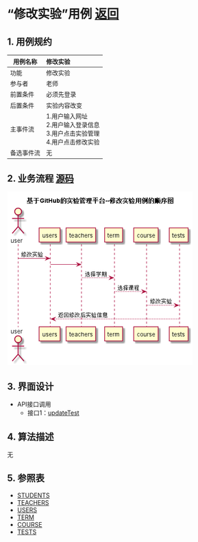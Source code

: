 # “修改实验”用例 [返回](../README.md)
## 1. 用例规约

|用例名称|修改实验|
|-------|:-------------|
|功能|修改实验|
|参与者|老师|
|前置条件|必须先登录|
|后置条件| 实验内容改变|
|主事件流|1.用户输入网址<br/>2.用户输入登录信息<br/>3.用户点击实验管理<br/>4.用户点击修改实验|
|备选事件流|无 |
## 2. 业务流程  [源码](../src/修改实验.puml)
![时序图](../img/修改实验.png)

## 3. 界面设计

* API接口调用
    * 接口1：[updateTest](../接口/updateTest.md)
    
## 4. 算法描述
无
    
## 5. 参照表
* [STUDENTS](../数据库设计.md/#STUDENTS)
* [TEACHERS](../数据库设计.md/#TEACHERS)
* [USERS](../数据库设计.md/#USERS)
* [TERM](../数据库设计.md/#TERM)
* [COURSE](../数据库设计.md/#COURSE)
* [TESTS](../数据库设计.md/#TESTS)
